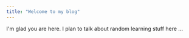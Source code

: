 ```yaml
---
title: "Welcome to my blog"
---
```


I'm glad you are here. I plan to talk about random learning stuff here ...
